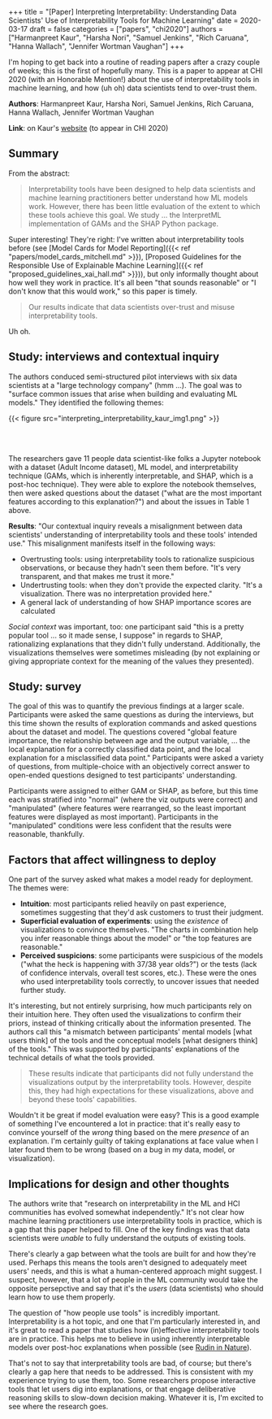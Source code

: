 +++
title = "[Paper] Interpreting Interpretability: Understanding Data Scientists' Use of Interpretability Tools for Machine Learning"
date = 2020-03-17
draft = false
categories = ["papers", "chi2020"]
authors = ["Harmanpreet Kaur", "Harsha Nori", "Samuel Jenkins", "Rich Caruana", "Hanna Wallach", "Jennifer Wortman Vaughan"]
+++

I'm hoping to get back into a routine of reading papers after a crazy couple of weeks; this is the first of hopefully many. This is a paper to appear at CHI 2020 (with an Honorable Mention!) about the use of interpretability tools in machine learning, and how (uh oh) data scientists tend to over-trust them.

<!--more-->

**Authors**: Harmanpreet Kaur, Harsha Nori, Samuel Jenkins, Rich Caruana, Hanna Wallach, Jennifer Wortman Vaughan

**Link**: on Kaur's [website](http://www-personal.umich.edu/~harmank/Papers/CHI2020_Interpretability.pdf) (to appear in CHI 2020)

## Summary
From the abstract:

> Interpretability tools have been designed to help data scientists and machine learning practitioners better understand how ML models work. However, there has been little evaluation of the extent to which these tools achieve this goal. We study ... the InterpretML implementation of GAMs and the SHAP Python package.

Super interesting! They're right: I've written about interpretability tools before (see [Model Cards for Model Reporting]({{< ref "papers/model_cards_mitchell.md" >}}), [Proposed Guidelines for the Responsible Use of Explainable Machine Learning]({{< ref "proposed_guidelines_xai_hall.md" >}})), but only informally thought about how well they work in practice. It's all been "that sounds reasonable" or "I don't know that this would work," so this paper is timely.

> Our results indicate that data scientists over-trust and misuse interpretability tools.

Uh oh.


## Study: interviews and contextual inquiry
The authors conduced semi-structured pilot interviews with six data scientists at a "large technology company" (hmm ...). The goal was to "surface common issues that arise when building and evaluating ML models." They identified the following themes:

{{< figure src="interpreting_interpretability_kaur_img1.png" >}}

<br/><br/>

The researchers gave 11 people data scientist-like folks a Jupyter notebook with a dataset (Adult Income dataset), ML model, and interpretability technique (GAMs, which is inherently interpretable, and SHAP, which is a post-hoc technique). They were able to explore the notebook themselves, then were asked questions about the dataset ("what are the most important features according to this explanation?") and about the issues in Table 1 above.

**Results**: "Our contextual inquiry reveals a misalignment between data scientists' understanding of interpretability tools and these tools' intended use." This misalignment manifests itself in the following ways:

 * Overtrusting tools: using interpretability tools to rationalize suspicious observations, or because they hadn't seen them before. "It's very transparent, and that makes me trust it more."
 * Undertrusting tools: when they don't provide the expected clarity. "It's a visualization. There was no interpretation provided here."
 * A general lack of understanding of how SHAP importance scores are calculated

*Social context* was important, too: one participant said "this is a pretty popular tool ... so it made sense, I suppose" in regards to SHAP, rationalizing explanations that they didn't fully understand. Additionally, the visualizations themselves were sometimes misleading (by not explaining or giving appropriate context for the meaning of the values they presented).


## Study: survey
The goal of this was to quantify the previous findings at a larger scale. Participants were asked the same questions as during the interviews, but this time shown the results of exploration commands and asked questions about the dataset and model. The questions covered "global feature importance, the relationship between age and the output variable, ... the local explanation for a correctly classified data point, and the local explanation for a misclassified data point." Participants were asked a variety of questions, from multiple-choice with an objectively correct answer to open-ended questions designed to test participants' understanding.

Participants were assigned to either GAM or SHAP, as before, but this time each was stratified into "normal" (where the viz outputs were correct) and "manipulated" (where features were rearranged, so the least important features were displayed as most important). Participants in the "manipulated" conditions were less confident that the results were reasonable, thankfully.


## Factors that affect willingness to deploy
One part of the survey asked what makes a model ready for deployment. The themes were:

 * **Intuition**: most participants relied heavily on past experience, sometimes suggesting that they'd ask customers to trust their judgment.
 * **Superficial evaluation of experiments**: using the *existence* of visualizations to convince themselves. "The charts in combination help you infer reasonable things about the model" or "the top features are reasonable."
 * **Perceived suspicions**: some participants were suspicious of the models ("what the heck is happening with 37/38 year olds?") or the tests (lack of confidence intervals, overall test scores, etc.). These were the ones who used interpretability tools correctly, to uncover issues that needed further study.

It's interesting, but not entirely surprising, how much participants rely on their intuition here. They often used the visualizations to confirm their priors, instead of thinking critically about the information presented. The authors call this "a mismatch between participants' mental models [what users think] of the tools and the conceptual models [what designers think] of the tools." This was supported by participants' explanations of the technical details of what the tools provided.

> These results indicate that participants did not fully understand the visualizations output by the interpretability tools. However, despite this, they had high expectations for these visualizations, above and beyond these tools' capabilities.

Wouldn't it be great if model evaluation were easy? This is a good example of something I've encountered a lot in practice: that it's really easy to convince yourself of the *wrong* thing based on the mere *presence* of an explanation. I'm certainly guilty of taking explanations at face value when I later found them to be wrong (based on a bug in my data, model, or visualization).


## Implications for design and other thoughts
The authors write that "research on interpretability in the ML and HCI communities has evolved somewhat independently." It's not clear how machine learning practitioners use interpretability tools in practice, which is a gap that this paper helped to fill. One of the key findings was that data scientists were *unable* to fully understand the outputs of existing tools.

There's clearly a gap between what the tools are built for and how they're used. Perhaps this means the tools aren't designed to adequately meet users' needs, and this is what a human-centered approach might suggest. I suspect, however, that a lot of people in the ML community would take the opposite persepctive and say that it's the *users* (data scientists) who should learn how to use them properly.

The question of "how people use tools" is incredibly important. Interpretability is a hot topic, and one that I'm particularly interested in, and it's great to read a paper that studies how (in)effective interpretability tools are in practice. This helps me to believe in using inherently interpretable models over post-hoc explanations when possible (see [Rudin in Nature](https://www.nature.com/articles/s42256-019-0048-x)).

That's not to say that interpretability tools are bad, of course; but there's clearly a gap here that needs to be addressed. This is consistent with my experience trying to use them, too. Some researchers propose interactive tools that let users dig into explanations, or that engage deliberative reasoning skills to slow-down decision making. Whatever it is, I'm excited to see where the research goes.
